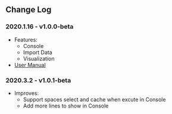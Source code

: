 ## Change Log
### 2020.1.16 - v1.0.0-beta
- Features:
  - Console
  - Import Data
  - Visualization
- [User Manual](nebula-graph-studio-user-guide-en.md)

### 2020.3.2 - v1.0.1-beta
- Improves:
  - Support spaces select and cache when excute in Console
  - Add more lines to show in Console